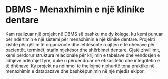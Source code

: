 # DBMS - Menaxhimin e një klinike dentare
Kam realizuar një projekt në DBMS së bashku me dy kolege, ku kemi punuar për ndërtimin e një sistemi për menaxhimin e një klinike dentare. Projekti kishte për qëllim të organizonte dhe lehtësonte ruajtjen e të dhënave për pacientët, terminët, stafin mjekësor dhe shërbimet dentare. Gjatë zhvillimit, kemi përdorur struktura relacionale për krijimin e tabelave dhe vendosjen e lidhjeve ndërmjet tyre, duke u përqendruar në efikasitetin dhe integritetin e të dhënave. Ky projekt na ndihmoi të thellojmë njohuritë tona praktike në menaxhimin e databazave dhe bashkëpunimin në një mjedis ekipor. 
